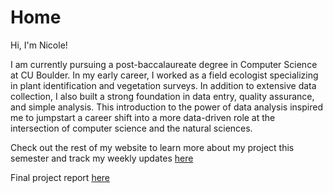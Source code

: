 # Home
Hi, I'm Nicole!

I am currently pursuing a post-baccalaureate degree in Computer Science at CU Boulder. In my early career, I worked as a field ecologist specializing in plant identification and vegetation surveys. In addition to extensive data collection, I also built a strong foundation in data entry, quality assurance, and simple analysis. This introduction to the power of data analysis inspired me to jumpstart a career shift into a more data-driven role at the intersection of computer science and the natural sciences. 

Check out the rest of my website to learn more about my project this semester and track my weekly updates [here](Professional_Development_Course.md)

Final project report [here](FinalReport.md)
